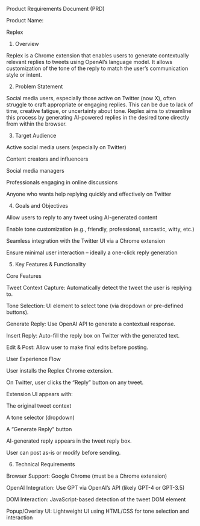 Product Requirements Document (PRD)

Product Name:

Replex

1. Overview

Replex is a Chrome extension that enables users to generate contextually relevant replies to tweets using OpenAI’s language model. It allows customization of the tone of the reply to match the user’s communication style or intent.

2. Problem Statement

Social media users, especially those active on Twitter (now X), often struggle to craft appropriate or engaging replies. This can be due to lack of time, creative fatigue, or uncertainty about tone. Replex aims to streamline this process by generating AI-powered replies in the desired tone directly from within the browser.

3. Target Audience

Active social media users (especially on Twitter)

Content creators and influencers

Social media managers

Professionals engaging in online discussions

Anyone who wants help replying quickly and effectively on Twitter

4. Goals and Objectives

Allow users to reply to any tweet using AI-generated content

Enable tone customization (e.g., friendly, professional, sarcastic, witty, etc.)

Seamless integration with the Twitter UI via a Chrome extension

Ensure minimal user interaction – ideally a one-click reply generation

5. Key Features & Functionality

Core Features

Tweet Context Capture: Automatically detect the tweet the user is replying to.

Tone Selection: UI element to select tone (via dropdown or pre-defined buttons).

Generate Reply: Use OpenAI API to generate a contextual response.

Insert Reply: Auto-fill the reply box on Twitter with the generated text.

Edit & Post: Allow user to make final edits before posting.

User Experience Flow

User installs the Replex Chrome extension.

On Twitter, user clicks the “Reply” button on any tweet.

Extension UI appears with:

The original tweet context

A tone selector (dropdown)

A “Generate Reply” button

AI-generated reply appears in the tweet reply box.

User can post as-is or modify before sending.

6. Technical Requirements

Browser Support: Google Chrome (must be a Chrome extension)

OpenAI Integration: Use GPT via OpenAI’s API (likely GPT-4 or GPT-3.5)

DOM Interaction: JavaScript-based detection of the tweet DOM element

Popup/Overlay UI: Lightweight UI using HTML/CSS for tone selection and interaction
